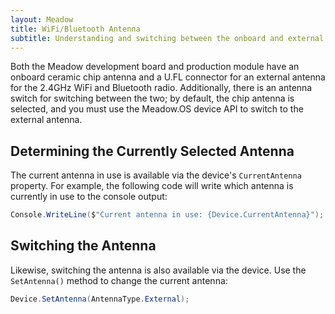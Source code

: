 ```yaml
---
layout: Meadow
title: WiFi/Bluetooth Antenna
subtitle: Understanding and switching between the onboard and external antenna options.
---
```


Both the Meadow development board and production module have an onboard ceramic chip antenna and a U.FL connector for an external antenna for the 2.4GHz WiFi and Bluetooth radio. Additionally, there is an antenna switch for switching between the two; by default, the chip antenna is selected, and you must use the Meadow.OS device API to switch to the external antenna.

## Determining the Currently Selected Antenna

The current antenna in use is available via the device's `CurrentAntenna` property. For example, the following code will write which antenna is currently in use to the console output:

```csharp
Console.WriteLine($"Current antenna in use: {Device.CurrentAntenna}");
```

## Switching the Antenna

Likewise, switching the antenna is also available via the device. Use the `SetAntenna()` method to change the current antenna:

```csharp
Device.SetAntenna(AntennaType.External);
```